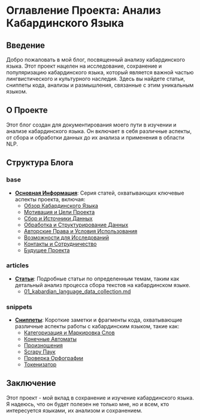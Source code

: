 # Оглавление Проекта: Анализ Кабардинского Языка

## Введение
Добро пожаловать в мой блог, посвященный анализу кабардинского языка. Этот проект нацелен на исследование, сохранение и популяризацию кабардинского языка, который является важной частью лингвистического и культурного наследия. Здесь вы найдете статьи, сниппеты кода, анализы и размышления, связанные с этим уникальным языком.

## О Проекте
Этот блог создан для документирования моего пути в изучении и анализе кабардинского языка. Он включает в себя различные аспекты, от сбора и обработки данных до их анализа и применения в области NLP. 

## Структура Блога

### base
- **[Основная Информация](00_base/)**: Серия статей, охватывающих ключевые аспекты проекта, включая:
   - [Обзор Кабардинского Языка](00_base/01_about_kabardian_language.md)
   - [Мотивация и Цели Проекта](00_base/02_project_motivation_and_goals.md)
   - [Сбор и Источники Данных](00_base/03_data_collection_and_sources.md)
   - [Обработка и Структурирование Данных](00_base/04_data_processing_and_structure.md)
   - [Авторские Права и Условия Использования](00_base/05_copyrights_and_usage_terms.md)
   - [Возможности для Исследований](00_base/06_research_opportunities.md)
   - [Контакты и Сотрудничество](00_base/07_contacts_and_collaboration.md)
   - [Будущее Проекта](00_base/08_future_of_the_project.md)

### articles
- **[Статьи](01_articles/)**: Подробные статьи по определенным темам, таким как детальный анализ процесса сбора текстов на кабардинском языке.
  - [01_kabardian_language_data_collection.md](01_articles/01_kabardian_language_data_collection.md) 

### snippets
- **[Сниппеты](02_snippets/)**: Короткие заметки и фрагменты кода, охватывающие различные аспекты работы с кабардинским языком, такие как:
   - [Категоризация и Маркировка Слов](02_snippets/categorizing_and_tagging_words.md)
   - [Конечные Автоматы](02_snippets/finite_state_automation.md)
   - [Произношения](02_snippets/pronunciations.md)
   - [Scrapy Паук](02_snippets/scrapy_spider.md)
   - [Проверка Орфографии](02_snippets/spell_checker.md)
   - [Токенизатор](02_snippets/tokenizer.md)

## Заключение
Этот проект - мой вклад в сохранение и изучение кабардинского языка. Я надеюсь, что он будет полезен не только мне, но и всем, кто интересуется языками, их анализом и сохранением.



